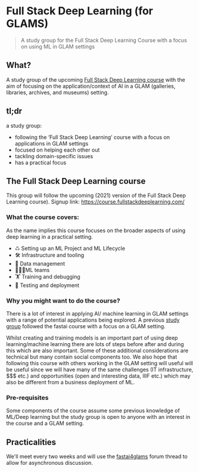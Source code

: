 # Full Stack Deep Learning (for GLAMS)
> A study group for the Full Stack Deep Learning Course with a focus on using ML in GLAM settings 

## What?
A study group of the upcoming [Full Stack Deep Learning course](https://course.fullstackdeeplearning.com/) with the aim of focusing on the application/context of AI in a GLAM (galleries, libraries, archives, and museums) setting. 


## tl;dr
a study group:
- following the ‘Full Stack Deep Learning’ course with a focus on applications in GLAM settings
- focused on helping each other out
- tackling domain-specific issues
- has a practical focus

## The Full Stack Deep Learning course
This group will follow the upcoming (2021) version of the Full Stack Deep Learning course). Signup link: https://course.fullstackdeeplearning.com/

### What the course covers:
As the name implies this course focuses on the broader aspects of using deep learning in a practical setting. 
- ♺ Setting up an ML Project and ML Lifecycle
- 🛠 Infrastructure and tooling 
- 📖 Data management 
- 👩‍👩‍👦ML teams
- 🏋 Training and debugging 
- 🧪 Testing and deployment 

### Why you might want to do the course?
There is a lot of interest in applying AI/ machine learning in GLAM settings with a range of potential applications being explored. A previous [study group](https://github.com/AI4LAM/fastai4GLAMS) followed the fastai course with a focus on a GLAM setting.

Whilst creating and training models is an important part of using deep learning/machine learning there are lots of steps before after and during this which are also important. Some of these additional considerations are technical but many contain social components too. 
We also hope that following this course with others working in the GLAM setting will useful will be useful since we will have many of the same challenges (IT infrastructure, $$$ etc.)  and opportunities (open and interesting data, IIIF etc.) which may also be different from a business deployment of ML. 


### Pre-requisites 
Some components of the course assume some previous knowledge of ML/Deep learning but the study group is open to anyone with an interest in the course and a GLAM setting. 


## Practicalities 
We'll meet every two weeks and will use the [fastai4glams](https://forums.fast.ai/) forum thread to allow for asynchronous discussion. 
